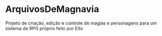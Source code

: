 # ArquivosDeMagnavia
Projeto de criação, edição e controle de magias e personagens para um sistema de RPG próprio feito por Eito
